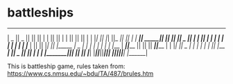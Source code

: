 # battleships
 _______  _______  _______  _______  ___      _______  _______  __   __  ___  _______  _______ 
|  _    ||   _   ||       ||       ||   |    |       ||       ||  | |  ||   ||       ||       |
| |_|   ||  |_|  ||_     _||_     _||   |    |    ___||  _____||  |_|  ||   ||    _  ||  _____|
|       ||       |  |   |    |   |  |   |    |   |___ | |_____ |       ||   ||   |_| || |_____ 
|  _   | |       |  |   |    |   |  |   |___ |    ___||_____  ||       ||   ||    ___||_____  |
| |_|   ||   _   |  |   |    |   |  |       ||   |___  _____| ||   _   ||   ||   |     _____| |
|_______||__| |__|  |___|    |___|  |_______||_______||_______||__| |__||___||___|    |_______|



This is battleship game, rules taken from: https://www.cs.nmsu.edu/~bdu/TA/487/brules.htm

